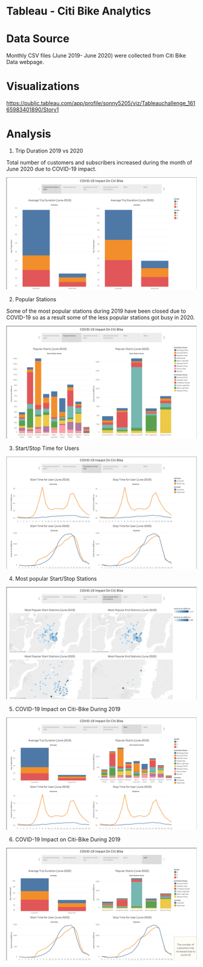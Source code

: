 # Tableau - Citi Bike Analytics

# Data Source
Monthly CSV files (June 2019- June 2020) were collected from Citi Bike Data webpage.

# Visualizations
https://public.tableau.com/app/profile/sonny5205/viz/Tableauchallenge_16165983401890/Story1

# Analysis
1. Trip Duration 2019 vs 2020

Total number of customers and subscribers increased during the month of June 2020 due to COVID-19 impact. 

![first](Images/1.png)

2. Popular Stations

Some of the most popular stations during 2019 have been closed due to COVID-19 so as a result some of the less popular stations got busy in 2020. 

![first](Images/2.png)

3. Start/Stop Time for Users

![first](Images/3.png)

4. Most popular Start/Stop Stations

![first](Images/4.png)

5. COVID-19 Impact on Citi-Bike During 2019

![first](Images/5.png)

6. COVID-19 Impact on Citi-Bike During 2019

![first](Images/6.png)


